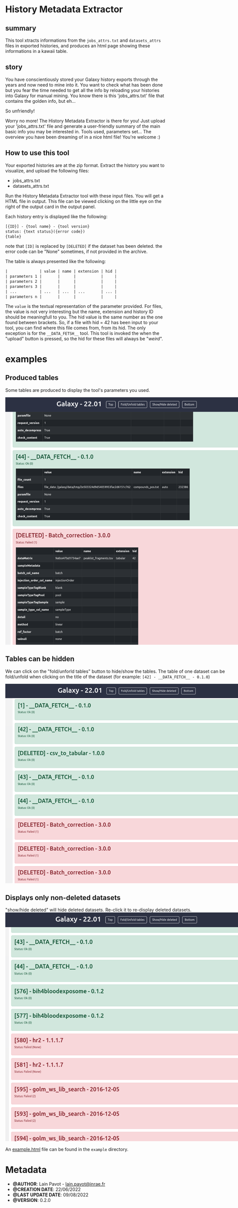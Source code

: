 


History Metadata Extractor
===

summary
---

This tool xtracts informations from the `jobs_attrs.txt` and
`datasets_attrs` files in exported histories, and produces an html page
showing these informations in a kawaii table.

story
---

You have conscientiously stored your Galaxy history exports through the
years and now need to mine into it. You want to check what has been done
but you fear the time needed to get all the info by reloading your
histories into Galaxy for manual mining. You know there is this
'jobs_attrs.txt' file that contains the golden info, but eh...

So unfriendly!

Worry no more! The History Metadata Extractor is there for you! Just upload
your 'jobs_attrs.txt' file and generate a user-friendly summary of the main
basic info you may be interested in. Tools used, parameters set... The overview
you have been dreaming of in a nice html file! You're welcome :)

How to use this tool
---

Your exported histories are at the zip format.
Extract the history you want to visualize, and upload the following files:

 * jobs_attrs.txt
 * datasets_attrs.txt

Run the History Metadata Extractor tool with these input files. You will get a
HTML file in output. This file can be viewed clicking on the little eye on
the right of the output card in the output panel.


Each history entry is displayed like the following:

```
[{ID}] - {tool name} - {tool version}
status: {text status}({error code})
{table}
```
note that `[ID]` is replaced by `[DELETED]` if the dataset has been deleted.
the error code can be "None" sometimes, if not provided in the archive.

The table is always presented like the following:
```
|              | value | name | extension | hid |
| parameters 1 |       |      |           |     |
| parameters 2 |       |      |           |     |
| parameters 3 |       |      |           |     |
| ...          | ...   | ...  | ...       | ... |
| parameters n |       |      |           |     |
```

The `value` is the textual representation of the parameter provided.
For files, the value is not very interesting but the name, extension and
history ID should be meaningfull to you.
The hid value is the same number as the one found between brackets.
So, if a file with hid = 42 has been input to your tool, you can find where
this file comes from, from its hid.
The only exception is for the `__DATA_FETSH__` tool. This tool is invoked the
when the "upload" button is pressed, so the hid for these files will always be
"_weird_".

examples
===

<div style="width: 760px;">

Produced tables
---

Some tables are produced to display the tool's parameters you used.

![Example a produced tables](./example/shown_tables.png)

Tables can be hidden
---

We can click on the "fold/unforld tables" button to hide/show the tables.
The table of one dataset can be fold/unfold when clicking on the title
of the dataset (for example: `[42] - __DATA_FETCH__ - 0.1.0`)

![Tables can be hidden](./example/hidden_tables.png)

Displays only non-deleted datasets
---

"show/hide deleted" will hide deleted datasets. Re-click it to re-display
deleted datasets.
![Displays only non-deleted datasets](./example/not_deleted.png)

</div>

An [example.html](example/example.html) file can be found in the `example`
directory.

Metadata
===

 * **@AUTHOR**: Lain Pavot - lain.pavot@inrae.fr
 * **@CREATION DATE**: 22/06/2022
 * **@LAST UPDATE DATE**: 09/08/2022
 * **@VERSION**: 0.2.0
